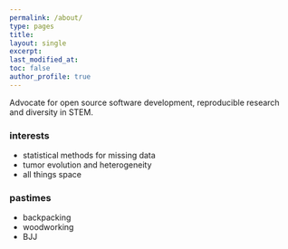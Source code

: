 ```yaml
---
permalink: /about/
type: pages
title:
layout: single
excerpt:
last_modified_at: 
toc: false
author_profile: true
---
```


Advocate for open source software development, reproducible research and diversity in STEM.  

### interests
- statistical methods for missing data
- tumor evolution and heterogeneity
- all things space

### pastimes
- backpacking
- woodworking
- BJJ
